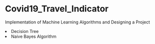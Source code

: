 # Covid19_Travel_Indicator
Implementation of Machine Learning Algorithms and Designing a Project

  <li>
Decision Tree
  </li>
  <li>
Naive Bayes Algorithm
  </li>

